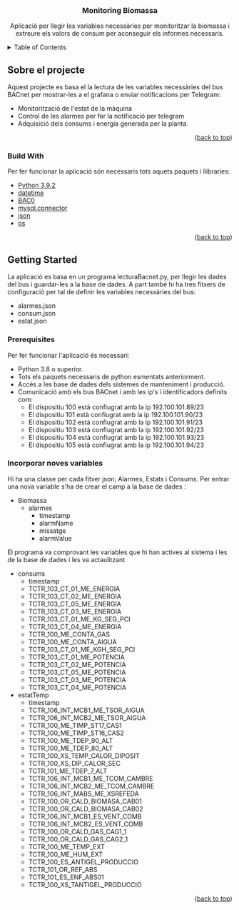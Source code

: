 [comment]: <> (<div id="top"></div>)
<!--
*** Thanks for checking out the Best-README-Template. If you have a suggestion
*** that would make this better, please fork the repo and create a pull request
*** or simply open an issue with the tag "enhancement".
*** Don't forget to give the project a star!
*** Thanks again! Now go create something AMAZING! :D
-->



<!-- PROJECT SHIELDS -->
<!--
*** I'm using markdown "reference style" links for readability.
*** Reference links are enclosed in brackets [ ] instead of parentheses ( ).
*** See the bottom of this document for the declaration of the reference variables
*** for contributors-url, forks-url, etc. This is an optional, concise syntax you may use.
*** https://www.markdownguide.org/basic-syntax/#reference-style-links
-->
<!-- [![Contributors][contributors-shield]][contributors-url]
[![Forks][forks-shield]][forks-url]
[![Stargazers][stars-shield]][stars-url]
[![Issues][issues-shield]][issues-url]
[![MIT License][license-shield]][license-url]
[![LinkedIn][linkedin-shield]][linkedin-url]
-->


<!-- PROJECT LOGO -->
<br />
<div align="center">
  <h3 align="center">Monitoring Biomassa</h3>

  <p align="center">
    Aplicació per llegir les variables necessàries per monitoritzar la biomassa i extreure els valors de consum per aconseguir els informes necessaris.
    
  </p>
</div>



<!-- TABLE OF CONTENTS -->
<details>
  <summary>Table of Contents</summary>
  <ol>
    <li>
      <a href="#about-the-project">Sobre el projecte</a>
      <ul>
        <li><a href="#built-with">Built With</a></li>
      </ul>
    </li>
    <li>
      <a href="#getting-started">Getting Started</a>
      <ul>
        <li><a href="#prerequisites">Prerequisites</a></li>
        <li><a href="#installation">Installation</a></li>
      </ul>
    </li>
    <li><a href="#usage">Usage</a></li>
    <li><a href="#roadmap">Roadmap</a></li>
    <li><a href="#contributing">Contributing</a></li>
    <li><a href="#license">License</a></li>
    <li><a href="#contact">Contact</a></li>
    <li><a href="#acknowledgments">Acknowledgments</a></li>
  </ol>
</details>



<!-- ABOUT THE PROJECT -->
## Sobre el projecte

Aquest projecte es basa el la lectura de les variables necessàries del bus BACnet per mostrar-les a el grafana
o enviar notificacions per Telegram:
* Monitorització de l'estat de la màquina
* Control de les alarmes per fer la notificació per telegram
* Adquisició dels consums i energia generada per la planta.



<p align="right">(<a href="#top">back to top</a>)</p>



### Build With

Per fer funcionar la aplicació són necessaris tots aquets paquets i llibraries:
* [Python 3.9.2](https://www.python.org/downloads/)
* [datetime](https://docs.python.org/3/library/datetime.html)
* [BAC0](https://pypi.org/project/BAC0/)
* [mysql.connector](https://pypi.org/project/mysql-connector/)
* [json](https://docs.python.org/3/library/json.html)
* [os](https://docs.python.org/3/library/os.html)


<p align="right">(<a href="#top">back to top</a>)</p>

<!-- GETTING STARTED -->
## Getting Started

La aplicació es basa en un programa lecturaBacnet.py, per llegir les dades del bus i guardar-les a la base de dades.
A part també hi ha tres fitxers de configuració per tal de definir les variables necessàries del bus:
* alarmes.json
* consum.json
* estat.json


### Prerequisites

Per fer funcionar l'aplicació és necessari:
* Python 3.8 o superior.
* Tots els paquets necessaris de python esmentats anteriorment.
* Accés a les base de dades dels sistemes de manteniment i producció.
* Comunicació amb els bus BACnet i amb les ip's i identificadors definits com:
  - El dispositiu 100 està confiugrat amb la ip 192.100.101.89/23
  - El dispositiu 101 està confiugrat amb la ip 192.100.101.90/23
  - El dispositiu 102 està confiugrat amb la ip 192.100.101.91/23
  - El dispositiu 103 està confiugrat amb la ip 192.100.101.92/23
  - El dispositiu 104 està confiugrat amb la ip 192.100.101.93/23
  - El dispositiu 105 està confiugrat amb la ip 192.100.101.94/23
    
### Incorporar noves variables
Hi ha una classe per cada fitxer json; Alarmes, Estats i Consums. Per entrar una nova variable s'ha de crear el camp a la base de dades :
* Biomassa
  - alarmes
    - timestamp
    - alarmName
    - missatge
    - alarmValue
    
El programa va comprovant les variables que hi han actives al sistema i les de la base de dades i les va actaulitzant
  - consums 
    - timestamp
    - TCTR_103_CT_01_ME_ENERGIA
    - TCTR_103_CT_02_ME_ENERGIA
    - TCTR_103_CT_05_ME_ENERGIA
    - TCTR_103_CT_03_ME_ENERGIA
    - TCTR_103_CT_01_ME_KG_SEG_PCI
    - TCTR_103_CT_04_ME_ENERGIA
    - TCTR_100_ME_CONTA_GAS
    - TCTR_100_ME_CONTA_AIGUA
    - TCTR_103_CT_01_ME_KGH_SEG_PCI
    - TCTR_103_CT_01_ME_POTENCIA
    - TCTR_103_CT_02_ME_POTENCIA
    - TCTR_103_CT_05_ME_POTENCIA
    - TCTR_103_CT_03_ME_POTENCIA
    - TCTR_103_CT_04_ME_POTENCIA
  - estatTemp
    - timestamp
    - TCTR_106_INT_MCB1_ME_TSOR_AIGUA
    - TCTR_106_INT_MCB2_ME_TSOR_AIGUA
    - TCTR_100_ME_TIMP_ST17_CAS1
    - TCTR_100_ME_TIMP_ST16_CAS2
    - TCTR_100_ME_TDEP_90_ALT
    - TCTR_100_ME_TDEP_80_ALT
    - TCTR_100_XS_TEMP_CALOR_DIPOSIT
    - TCTR_100_XS_DIP_CALOR_SEC
    - TCTR_101_ME_TDEP_7_ALT
    - TCTR_106_INT_MCB1_ME_TCOM_CAMBRE
    - TCTR_106_INT_MCB2_ME_TCOM_CAMBRE
    - TCTR_106_INT_MABS_ME_XSREFEDA
    - TCTR_100_OR_CALD_BIOMASA_CAB01
    - TCTR_100_OR_CALD_BIOMASA_CAB02
    - TCTR_106_INT_MCB1_ES_VENT_COMB
    - TCTR_106_INT_MCB2_ES_VENT_COMB
    - TCTR_100_OR_CALD_GAS_CAG1_1
    - TCTR_100_OR_CALD_GAS_CAG2_1
    - TCTR_100_ME_TEMP_EXT
    - TCTR_100_ME_HUM_EXT
    - TCTR_100_ES_ANTIGEL_PRODUCCIO
    - TCTR_101_OR_REF_ABS
    - TCTR_101_ES_ENF_ABS01
    - TCTR_100_XS_TANTIGEL_PRODUCCIO

<p align="right">(<a href="#top">back to top</a>)</p>



[comment]: <> (<!-- USAGE EXAMPLES -->)

[comment]: <> (## Usage)

[comment]: <> ([comment]: <> &#40;TODO&#41;)

